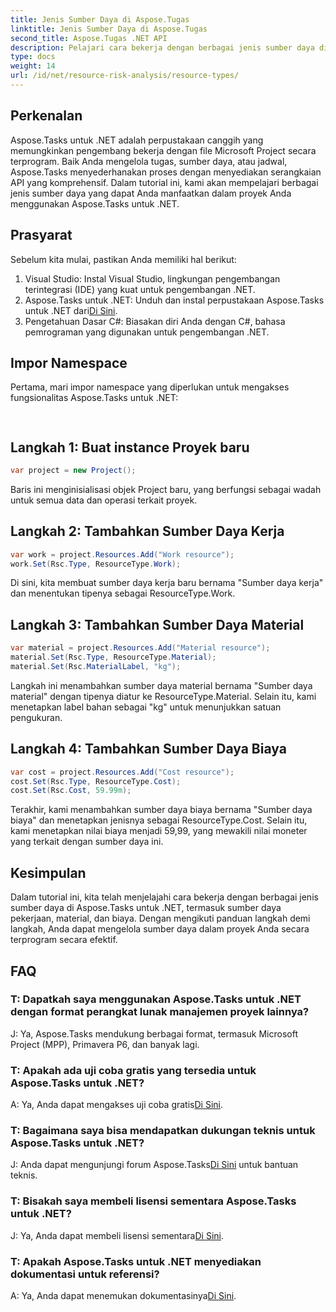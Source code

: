 ```yaml
---
title: Jenis Sumber Daya di Aspose.Tugas
linktitle: Jenis Sumber Daya di Aspose.Tugas
second_title: Aspose.Tugas .NET API
description: Pelajari cara bekerja dengan berbagai jenis sumber daya di Aspose.Tasks untuk .NET, termasuk sumber daya pekerjaan, material, dan biaya, melalui tutorial langkah demi langkah.
type: docs
weight: 14
url: /id/net/resource-risk-analysis/resource-types/
---
```

## Perkenalan
Aspose.Tasks untuk .NET adalah perpustakaan canggih yang memungkinkan pengembang bekerja dengan file Microsoft Project secara terprogram. Baik Anda mengelola tugas, sumber daya, atau jadwal, Aspose.Tasks menyederhanakan proses dengan menyediakan serangkaian API yang komprehensif. Dalam tutorial ini, kami akan mempelajari berbagai jenis sumber daya yang dapat Anda manfaatkan dalam proyek Anda menggunakan Aspose.Tasks untuk .NET.
## Prasyarat
Sebelum kita mulai, pastikan Anda memiliki hal berikut:
1. Visual Studio: Instal Visual Studio, lingkungan pengembangan terintegrasi (IDE) yang kuat untuk pengembangan .NET.
2.  Aspose.Tasks untuk .NET: Unduh dan instal perpustakaan Aspose.Tasks untuk .NET dari[Di Sini](https://releases.aspose.com/tasks/net/).
3. Pengetahuan Dasar C#: Biasakan diri Anda dengan C#, bahasa pemrograman yang digunakan untuk pengembangan .NET.

## Impor Namespace
Pertama, mari impor namespace yang diperlukan untuk mengakses fungsionalitas Aspose.Tasks untuk .NET:
```csharp
    
```

## Langkah 1: Buat instance Proyek baru
```csharp
var project = new Project();
```
Baris ini menginisialisasi objek Project baru, yang berfungsi sebagai wadah untuk semua data dan operasi terkait proyek.
## Langkah 2: Tambahkan Sumber Daya Kerja
```csharp
var work = project.Resources.Add("Work resource");
work.Set(Rsc.Type, ResourceType.Work);
```
Di sini, kita membuat sumber daya kerja baru bernama "Sumber daya kerja" dan menentukan tipenya sebagai ResourceType.Work.
## Langkah 3: Tambahkan Sumber Daya Material
```csharp
var material = project.Resources.Add("Material resource");
material.Set(Rsc.Type, ResourceType.Material);
material.Set(Rsc.MaterialLabel, "kg");
```
Langkah ini menambahkan sumber daya material bernama "Sumber daya material" dengan tipenya diatur ke ResourceType.Material. Selain itu, kami menetapkan label bahan sebagai "kg" untuk menunjukkan satuan pengukuran.
## Langkah 4: Tambahkan Sumber Daya Biaya
```csharp
var cost = project.Resources.Add("Cost resource");
cost.Set(Rsc.Type, ResourceType.Cost);
cost.Set(Rsc.Cost, 59.99m);
```
Terakhir, kami menambahkan sumber daya biaya bernama "Sumber daya biaya" dan menetapkan jenisnya sebagai ResourceType.Cost. Selain itu, kami menetapkan nilai biaya menjadi 59,99, yang mewakili nilai moneter yang terkait dengan sumber daya ini.

## Kesimpulan
Dalam tutorial ini, kita telah menjelajahi cara bekerja dengan berbagai jenis sumber daya di Aspose.Tasks untuk .NET, termasuk sumber daya pekerjaan, material, dan biaya. Dengan mengikuti panduan langkah demi langkah, Anda dapat mengelola sumber daya dalam proyek Anda secara terprogram secara efektif.
## FAQ
### T: Dapatkah saya menggunakan Aspose.Tasks untuk .NET dengan format perangkat lunak manajemen proyek lainnya?
J: Ya, Aspose.Tasks mendukung berbagai format, termasuk Microsoft Project (MPP), Primavera P6, dan banyak lagi.
### T: Apakah ada uji coba gratis yang tersedia untuk Aspose.Tasks untuk .NET?
 A: Ya, Anda dapat mengakses uji coba gratis[Di Sini](https://releases.aspose.com/).
### T: Bagaimana saya bisa mendapatkan dukungan teknis untuk Aspose.Tasks untuk .NET?
 J: Anda dapat mengunjungi forum Aspose.Tasks[Di Sini](https://forum.aspose.com/c/tasks/15) untuk bantuan teknis.
### T: Bisakah saya membeli lisensi sementara Aspose.Tasks untuk .NET?
 J: Ya, Anda dapat membeli lisensi sementara[Di Sini](https://purchase.aspose.com/temporary-license/).
### T: Apakah Aspose.Tasks untuk .NET menyediakan dokumentasi untuk referensi?
 A: Ya, Anda dapat menemukan dokumentasinya[Di Sini](https://reference.aspose.com/tasks/net/).